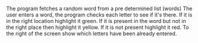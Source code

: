 The program fetches a random word from a pre determined list (words)
The user enters a word, the program checks each letter to see if it's there.
If it is in the right location highlight it green. 
If it is present in the word but not in the right place then highlight it yellow.
If it is not present highlight it red.
To the right of the screen show which letters have been already entered.